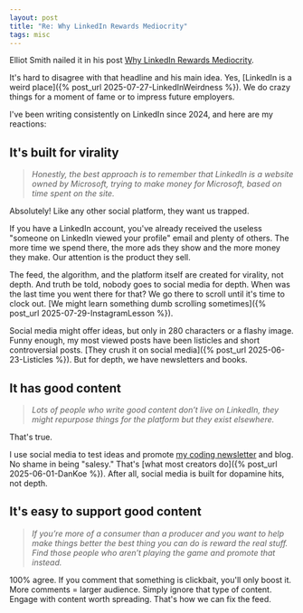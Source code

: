 ```yaml
---
layout: post
title: "Re: Why LinkedIn Rewards Mediocrity"
tags: misc
---
```


Elliot Smith nailed it in his post [Why LinkedIn Rewards Mediocrity](https://www.elliotcsmith.com/linkedin-toxic-mediocrity/).

It's hard to disagree with that headline and his main idea. Yes, [LinkedIn is a weird place]({% post_url 2025-07-27-LinkedInWeirdness %}). We do crazy things for a moment of fame or to impress future employers.

I've been writing consistently on LinkedIn since 2024, and here are my reactions:

## It's built for virality

> _Honestly, the best approach is to remember that LinkedIn is a website owned by Microsoft, trying to make money for Microsoft, based on time spent on the site._

Absolutely! Like any other social platform, they want us trapped.

If you have a LinkedIn account, you've already received the useless "someone on LinkedIn viewed your profile" email and plenty of others. The more time we spend there, the more ads they show and the more money they make. Our attention is the product they sell.

The feed, the algorithm, and the platform itself are created for virality, not depth. And truth be told, nobody goes to social media for depth. When was the last time you went there for that? We go there to scroll until it's time to clock out. [We might learn something dumb scrolling sometimes]({% post_url 2025-07-29-InstagramLesson %}).

Social media might offer ideas, but only in 280 characters or a flashy image. Funny enough, my most viewed posts have been listicles and short controversial posts. [They crush it on social media]({% post_url 2025-06-23-Listicles %}). But for depth, we have newsletters and books.

## It has good content

> _Lots of people who write good content don’t live on LinkedIn, they might repurpose things for the platform but they exist elsewhere._

That's true.

I use social media to test ideas and promote [my coding newsletter](https://fridaylinks.beehiiv.com/subscribe) and blog. No shame in being "salesy." That's [what most creators do]({% post_url 2025-06-01-DanKoe %}). After all, social media is built for dopamine hits, not depth.

## It's easy to support good content

> _If you’re more of a consumer than a producer and you want to help make things better the best thing you can do is reward the real stuff. Find those people who aren’t playing the game and promote that instead._

100% agree. If you comment that something is clickbait, you'll only boost it. More comments = larger audience. Simply ignore that type of content. Engage with content worth spreading. That's how we can fix the feed.
